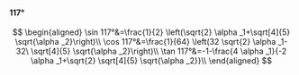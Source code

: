 #### 117°

$$
\begin{aligned}
\sin 117°&=\frac{1}{2} \left(\sqrt{2} \alpha _1+\sqrt[4]{5} \sqrt{\alpha _2}\right)\\
\cos 117°&=\frac{1}{64} \left(32 \sqrt{2} \alpha _1-32\ \sqrt[4]{5} \sqrt{\alpha _2}\right)\\
\tan 117°&=-1-\frac{4 \alpha _1}{-2 \alpha _1+\sqrt{2} \sqrt[4]{5} \sqrt{\alpha _2}}\\
\end{aligned}
$$

